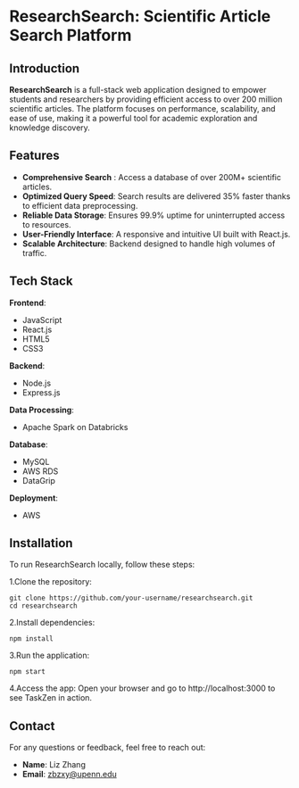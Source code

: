 # ResearchSearch: Scientific Article Search Platform

## Introduction
**ResearchSearch** is a full-stack web application designed to empower students and researchers by providing efficient access to over 200 million scientific articles. The platform focuses on performance, scalability, and ease of use, making it a powerful tool for academic exploration and knowledge discovery.

## Features

- **Comprehensive Search** : Access a database of over 200M+ scientific articles.
- **Optimized Query Speed**: Search results are delivered 35% faster thanks to efficient data preprocessing.
- **Reliable Data Storage**: Ensures 99.9% uptime for uninterrupted access to resources.
- **User-Friendly Interface**: A responsive and intuitive UI built with React.js.
- **Scalable Architecture**: Backend designed to handle high volumes of traffic.

## Tech Stack
**Frontend**:
 - JavaScript
 - React.js
 - HTML5
 - CSS3

**Backend**:
- Node.js
- Express.js

**Data Processing**:
- Apache Spark on Databricks

**Database**:
- MySQL
- AWS RDS
- DataGrip

**Deployment**:
- AWS

## Installation

To run ResearchSearch locally, follow these steps:

1.Clone the repository:

```
git clone https://github.com/your-username/researchsearch.git  
cd researchsearch  
```

2.Install dependencies:
```
npm install
```
3.Run the application:
```
npm start
```

4.Access the app:
Open your browser and go to http://localhost:3000 to see TaskZen in action.

## Contact

For any questions or feedback, feel free to reach out:
- **Name**: Liz Zhang
- **Email**: zbzxy@upenn.edu
